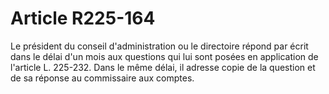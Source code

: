 # Article R225-164

Le président du conseil d'administration ou le directoire répond par écrit dans le délai d'un mois aux questions qui lui sont posées en application de l'article L. 225-232. Dans le même délai, il adresse copie de la question et de sa réponse au commissaire aux comptes.
